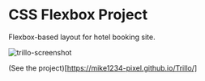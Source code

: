 # CSS Flexbox Project

Flexbox-based layout for hotel booking site.

![trillo-screenshot](https://user-images.githubusercontent.com/57681651/98599184-803f2d80-22d3-11eb-96eb-dd3b43305dcc.JPG)

(See the project)[https://mike1234-pixel.github.io/Trillo/]
